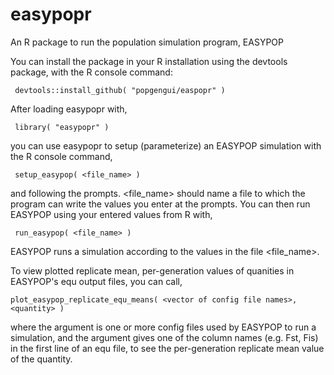# easypopr
An R package to run the population simulation program, EASYPOP

You can install the package in your R installation using the devtools package, with the R console command: 

     devtools::install_github( "popgengui/easpopr" )

After loading easypopr with,

     library( "easypopr" )

you can use easypopr to setup (parameterize) an EASYPOP simulation with the R console command,
     
     setup_easypop( <file_name> )

and following the prompts.  <file_name> should name a file to which the program can write the values you enter at the prompts.   You can then run EASYPOP using your entered values from R with, 

     run_easypop( <file_name> )

EASYPOP runs a simulation according to the values in the file <file_name>.

To view plotted replicate mean, per-generation values of quanities in EASYPOP's equ output files, you can call,

    plot_easypop_replicate_equ_means( <vector of config file names>, <quantity> )

where the <vector> argument is one or more config files used by EASYPOP to run a simulation, and the <quantity> argument gives one of the column names (e.g. Fst, Fis) in the first line of an equ file, to see the per-generation replicate mean value of the quantity.




